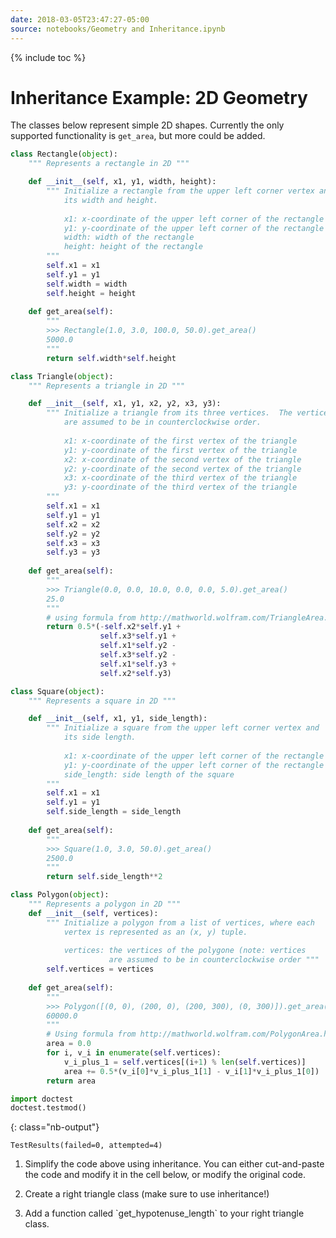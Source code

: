 ```yaml
---
date: 2018-03-05T23:47:27-05:00
source: notebooks/Geometry and Inheritance.ipynb
---
```


{% include toc %}


# Inheritance Example: 2D Geometry

The classes below represent simple 2D shapes.  Currently the only supported functionality is `get_area`, but more could be added.


```python
class Rectangle(object):
    """ Represents a rectangle in 2D """

    def __init__(self, x1, y1, width, height):
        """ Initialize a rectangle from the upper left corner vertex and
            its width and height.
            
            x1: x-coordinate of the upper left corner of the rectangle
            y1: y-coordinate of the upper left corner of the rectangle
            width: width of the rectangle
            height: height of the rectangle
        """
        self.x1 = x1
        self.y1 = y1
        self.width = width
        self.height = height
    
    def get_area(self):
        """
        >>> Rectangle(1.0, 3.0, 100.0, 50.0).get_area()
        5000.0
        """
        return self.width*self.height

class Triangle(object):
    """ Represents a triangle in 2D """

    def __init__(self, x1, y1, x2, y2, x3, y3):
        """ Initialize a triangle from its three vertices.  The vertices
            are assumed to be in counterclockwise order.
            
            x1: x-coordinate of the first vertex of the triangle
            y1: y-coordinate of the first vertex of the triangle
            x2: x-coordinate of the second vertex of the triangle
            y2: y-coordinate of the second vertex of the triangle
            x3: x-coordinate of the third vertex of the triangle
            y3: y-coordinate of the third vertex of the triangle
        """
        self.x1 = x1
        self.y1 = y1
        self.x2 = x2
        self.y2 = y2
        self.x3 = x3
        self.y3 = y3
    
    def get_area(self):
        """
        >>> Triangle(0.0, 0.0, 10.0, 0.0, 0.0, 5.0).get_area()
        25.0
        """
        # using formula from http://mathworld.wolfram.com/TriangleArea.html
        return 0.5*(-self.x2*self.y1 +
                    self.x3*self.y1 +
                    self.x1*self.y2 -
                    self.x3*self.y2 -
                    self.x1*self.y3 +
                    self.x2*self.y3)

class Square(object):
    """ Represents a square in 2D """

    def __init__(self, x1, y1, side_length):
        """ Initialize a square from the upper left corner vertex and
            its side length.
            
            x1: x-coordinate of the upper left corner of the rectangle
            y1: y-coordinate of the upper left corner of the rectangle
            side_length: side length of the square
        """
        self.x1 = x1
        self.y1 = y1
        self.side_length = side_length
    
    def get_area(self):
        """
        >>> Square(1.0, 3.0, 50.0).get_area()
        2500.0
        """
        return self.side_length**2

class Polygon(object):
    """ Represents a polygon in 2D """
    def __init__(self, vertices):
        """ Initialize a polygon from a list of vertices, where each
            vertex is represented as an (x, y) tuple.
            
            vertices: the vertices of the polygone (note: vertices
                      are assumed to be in counterclockwise order """
        self.vertices = vertices
    
    def get_area(self):
        """
        >>> Polygon([(0, 0), (200, 0), (200, 300), (0, 300)]).get_area()
        60000.0
        """
        # Using formula from http://mathworld.wolfram.com/PolygonArea.html
        area = 0.0
        for i, v_i in enumerate(self.vertices):
            v_i_plus_1 = self.vertices[(i+1) % len(self.vertices)]
            area += 0.5*(v_i[0]*v_i_plus_1[1] - v_i[1]*v_i_plus_1[0])
        return area

import doctest
doctest.testmod()
```

{: class="nb-output"}




    TestResults(failed=0, attempted=4)




1.  Simplify the code above using inheritance.  You can either cut-and-paste the code  and modify it in the cell below, or modify the original code.

<ol start="2">
<li>Create a right triangle class (make sure to use inheritance!)</li>
</ol>

<ol start="3">
<li>Add a function called `get_hypotenuse_length` to your right triangle class.</li>
</ol>
